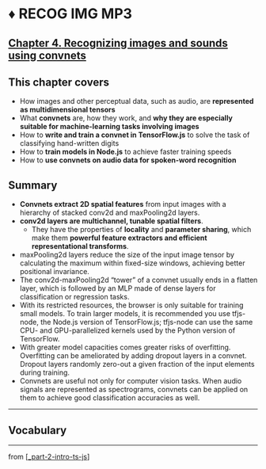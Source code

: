 # ♦️ RECOG IMG MP3

## [**Chapter 4.** Recognizing images and sounds using convnets](https://livebook.manning.com/book/deep-learning-with-javascript/chapter-4/)

## This chapter covers

- How images and other perceptual data, such as audio, are **represented as multidimensional tensors**
- What **convnets** are, how they work, and **why they are especially suitable for machine-learning tasks involving images**
- How to **write and train a convnet in TensorFlow.js** to solve the task of classifying hand-written digits
- How to **train models in Node.js** to achieve faster training speeds
- How to **use convnets on audio data for spoken-word recognition**

## Summary

- **Convnets extract 2D spatial features** from input images with a hierarchy of stacked conv2d and maxPooling2d layers.
- **conv2d layers are multichannel, tunable spatial filters**.
  - They have the properties of **locality** and **parameter sharing**, which make them **powerful feature extractors and efficient representational transforms**.
- maxPooling2d layers reduce the size of the input image tensor by calculating the maximum within fixed-size windows, achieving better positional invariance.
- The conv2d-maxPooling2d “tower” of a convnet usually ends in a flatten layer, which is followed by an MLP made of dense layers for classification or regression tasks.
- With its restricted resources, the browser is only suitable for training small models. To train larger models, it is recommended you use tfjs-node, the Node.js version of TensorFlow.js; tfjs-node can use the same CPU- and GPU-parallelized kernels used by the Python version of TensorFlow.
- With greater model capacities comes greater risks of overfitting. Overfitting can be ameliorated by adding dropout layers in a convnet. Dropout layers randomly zero-out a given fraction of the input elements during training.
- Convnets are useful not only for computer vision tasks. When audio signals are represented as spectrograms, convnets can be applied on them to achieve good classification accuracies as well.

---

## **Vocabulary**

---
from [[_part-2-intro-ts-js]]

[//begin]: # "Autogenerated link references for markdown compatibility"
[_part-2-intro-ts-js]: ../_part-2-intro-ts-js.md "Part 2 Intro TS JS"
[//end]: # "Autogenerated link references"